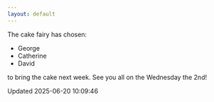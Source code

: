 ```yaml
---
layout: default
---
```


The cake fairy has chosen:
  -  George
  -  Catherine
  -  David

to bring the cake next week. See you all on the Wednesday the 2nd!


Updated 2025-06-20 10:09:46
